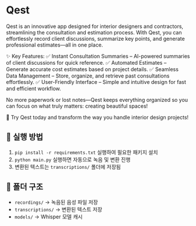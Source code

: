 # Qest
Qest is an innovative app designed for interior designers and contractors, streamlining the consultation and estimation process. With Qest, you can effortlessly record client discussions, summarize key points, and generate professional estimates—all in one place.

✨ Key Features:
✅ Instant Consultation Summaries – AI-powered summaries of client discussions for quick reference.
✅ Automated Estimates – Generate accurate cost estimates based on project details.
✅ Seamless Data Management – Store, organize, and retrieve past consultations effortlessly.
✅ User-Friendly Interface – Simple and intuitive design for fast and efficient workflow.

No more paperwork or lost notes—Qest keeps everything organized so you can focus on what truly matters: creating beautiful spaces!

🚀 Try Qest today and transform the way you handle interior design projects!

## 🚀 실행 방법
1. `pip install -r requirements.txt` 실행하여 필요한 패키지 설치
2. `python main.py` 실행하면 자동으로 녹음 및 변환 진행
3. 변환된 텍스트는 `transcriptions/` 폴더에 저장됨

## 📂 폴더 구조
- `recordings/` → 녹음된 음성 파일 저장
- `transcriptions/` → 변환된 텍스트 저장
- `models/` → Whisper 모델 캐시
